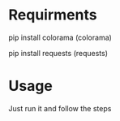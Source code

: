 # Requirments

pip install colorama (colorama)

pip install requests (requests)

# Usage

Just run it and follow the steps
